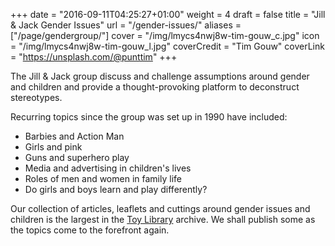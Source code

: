 +++
date = "2016-09-11T04:25:27+01:00"
weight = 4
draft = false
title = "Jill & Jack Gender Issues"
url = "/gender-issues/" 
aliases = ["/page/gendergroup/"]
cover = "/img/lmycs4nwj8w-tim-gouw_c.jpg"
icon = "/img/lmycs4nwj8w-tim-gouw_l.jpg"
coverCredit = "Tim Gouw"
coverLink = "https://unsplash.com/@punttim"
+++

The Jill & Jack group discuss and challenge assumptions around gender and children and provide a thought-provoking platform to deconstruct stereotypes.

Recurring topics since the group was set up in 1990 have included:

* Barbies and Action Man
* Girls and pink
* Guns and superhero play
* Media and advertising in children's lives
* Roles of men and women in family life
* Do girls and boys learn and play differently?

Our collection of articles, leaflets and cuttings around gender issues and children is the largest in the [Toy Library](/toy-library/) archive. We shall publish some as the topics come to the forefront again.

